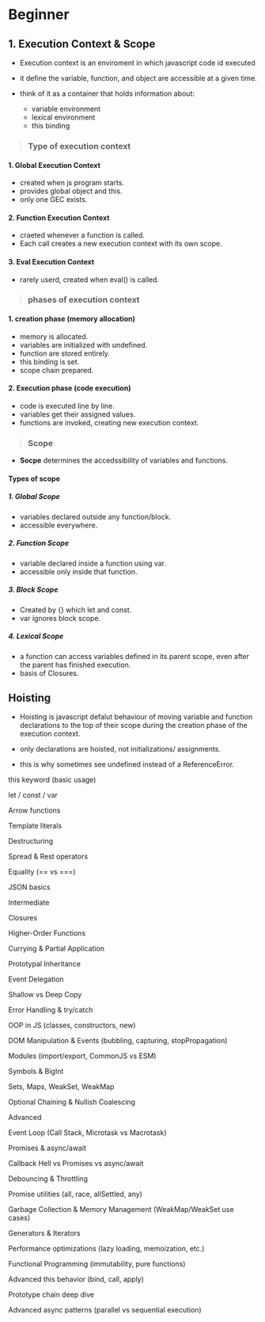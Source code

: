# Beginner

## 1. Execution Context & Scope

- Execution context is an enviroment in which javascript code id executed
- it define the variable, function, and object are accessible at a given time.
- think of it as a container that holds information about:

    - variable environment
    - lexical environment
    - this binding

> ### Type of execution context
#### 1. Global Execution Context
- created when js program starts.
- provides global object and this.
- only one GEC exists.

#### 2. Function Execution Context
- craeted whenever a function is called.
- Each call creates a new execution context with its own scope.

#### 3. Eval Execution Context
- rarely userd, created when eval() is called.


> ### phases of execution context
#### 1. creation phase (memory allocation)
- memory is allocated.
- variables are initialized with undefined.
- function are stored entirely.
- this binding is set.
- scope chain prepared.

#### 2. Execution phase (code execution)
- code is executed line by line.
- variables get their assigned values.
- functions are invoked, creating new execution context.


> ### Scope
- **Socpe** determines the accedssibility of variables and functions.

#### Types of scope
##### 1. Global Scope
- variables declared outside any function/block.
- accessible everywhere.

##### 2. Function Scope
- variable declared inside a function using var.
- accessible only inside that function.

##### 3. Block Scope
- Created by {} which let and const.
- var ignores block scope.

##### 4. Lexical Scope
- a function can access variables defined in its parent scope, even after the parent has finished execution.
- basis of Closures.


## Hoisting
- Hoisting is javascript defalut behaviour of moving variable and function declarations to the top of their scope during the creation phase of the execution context.

- only declarations are hoisted, not initializations/ assignments.
- this is why sometimes see undefined instead of a ReferenceError.

this keyword (basic usage)

let / const / var

Arrow functions

Template literals

Destructuring

Spread & Rest operators

Equality (== vs ===)

JSON basics

Intermediate

Closures

Higher-Order Functions

Currying & Partial Application

Prototypal Inheritance

Event Delegation

Shallow vs Deep Copy

Error Handling & try/catch

OOP in JS (classes, constructors, new)

DOM Manipulation & Events (bubbling, capturing, stopPropagation)

Modules (import/export, CommonJS vs ESM)

Symbols & BigInt

Sets, Maps, WeakSet, WeakMap

Optional Chaining & Nullish Coalescing

Advanced

Event Loop (Call Stack, Microtask vs Macrotask)

Promises & async/await

Callback Hell vs Promises vs async/await

Debouncing & Throttling

Promise utilities (all, race, allSettled, any)

Garbage Collection & Memory Management (WeakMap/WeakSet use cases)

Generators & Iterators

Performance optimizations (lazy loading, memoization, etc.)

Functional Programming (immutability, pure functions)

Advanced this behavior (bind, call, apply)

Prototype chain deep dive

Advanced async patterns (parallel vs sequential execution)